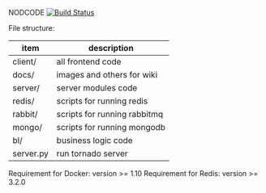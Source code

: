 NODCODE [![Build Status](https://travis-ci.org/NODCode/nodcode.svg?branch=master)](https://travis-ci.org/NODCode/nodcode)

File structure:

| item      | description                 |
| --------- | --------------------------- |
| client/   | all frontend code           |
| docs/     | images and others for wiki |
| server/   | server modules code         |
| redis/    | scripts for running redis   |
| rabbit/   | scripts for running rabbitmq|
| mongo/    | scripts for running mongodb |
| bl/       | business logic code         |
| server.py | run tornado server          |

Requirement for Docker: version >= 1.10 
Requirement for Redis: version >= 3.2.0
